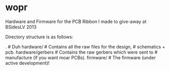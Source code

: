 wopr
====

Hardware and Firmware for the PCB Ribbon I made to give-away at BSidesLV 2013

Directory structure is as follows:

. # Duh
hardware/		# Contains all the raw files for the design,
			# schematics + pcb.
hardware/gerbers	# Contains the raw gerbers which were sent to
			# manufacture (if you want moar PCBs).
firmware/		# The firmware (under active development)!
